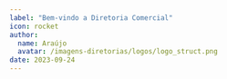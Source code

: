 ```yaml
---
label: "Bem-vindo a Diretoria Comercial"
icon: rocket
author:
  name: Araújo
  avatar: /imagens-diretorias/logos/logo_struct.png
date: 2023-09-24
---
```

